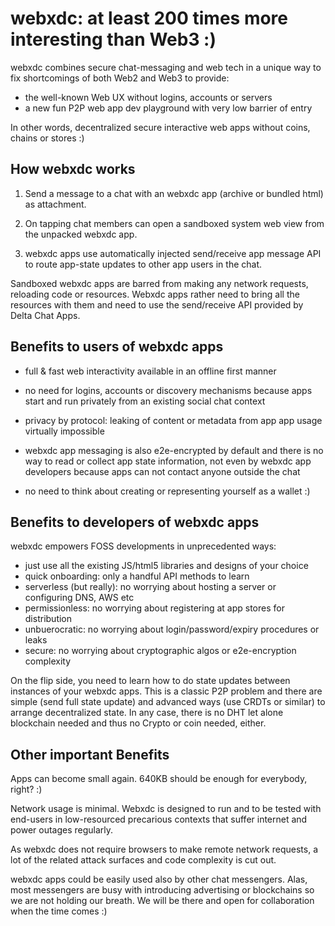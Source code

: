 # webxdc: at least 200 times more interesting than Web3 :) 

webxdc combines secure chat-messaging and web tech in a unique way to fix shortcomings of both Web2 and Web3 to provide: 

- the well-known Web UX without logins, accounts or servers 
- a new fun P2P web app dev playground with very low barrier of entry 

In other words, decentralized secure interactive web apps without coins, chains or stores :)

## How webxdc works  

1. Send a message to a chat with an webxdc app (archive or bundled html) as attachment. 

2. On tapping chat members can open a sandboxed system web view from the unpacked webxdc app.

3. webxdc apps use automatically injected send/receive app message API to route app-state updates to other app users in the chat.

Sandboxed webxdc apps are barred from making any network requests, reloading code or resources. 
Webxdc apps rather need to bring all the resources with them and need to use the send/receive API provided by Delta Chat Apps.

## Benefits to users of webxdc apps 

- full & fast web interactivity available in an offline first manner

- no need for logins, accounts or discovery mechanisms because apps start and run privately 
  from an existing social chat context 

- privacy by protocol: leaking of content or metadata from app app usage virtually impossible

- webxdc app messaging is also e2e-encrypted by default and there is no
  way to read or collect app state information, not even by webxdc app developers 
  because apps can not contact anyone outside the chat

- no need to think about creating or representing yourself as a wallet :)


## Benefits to developers of webxdc apps

webxdc empowers FOSS developments in unprecedented ways: 

- just use all the existing JS/html5 libraries and designs of your choice
- quick onboarding: only a handful API methods to learn 
- serverless (but really): no worrying about hosting a server or configuring DNS, AWS etc 
- permissionless: no worrying about registering at app stores for distribution
- unbuerocratic: no worrying about login/password/expiry procedures or leaks 
- secure: no worrying about cryptographic algos or e2e-encryption complexity

On the flip side, you need to learn how to do state updates between instances of your webxdc apps. This is a classic P2P problem and there are simple (send full state update) and advanced ways (use CRDTs or similar) to arrange decentralized state. In any case, there is no DHT let alone blockchain needed and thus no Crypto or coin needed, either.


## Other important Benefits 

Apps can become small again. 640KB should be enough for everybody, right? :) 

Network usage is minimal. Webxdc is designed to run and to be tested with end-users in low-resourced precarious contexts that suffer internet and power outages regularly. 

As webxdc does not require browsers to make remote network requests, a lot of the related attack surfaces and code complexity is cut out. 

webxdc apps could be easily used also by other chat messengers. Alas, most messengers are busy with introducing advertising or blockchains so we are not holding our breath. We will be there and open for collaboration when the time comes :) 
